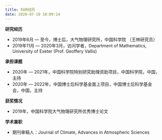 ```yaml
---
title: 科研经历
date: 2020-07-10 18:09:14
---
```


**研究经历**
- 2019年6月 — 至今，博士后，大气物理研究所，中国科学院 （王林研究员）
- 2019年11月 — 2020年3月，访问学者，Department of Mathematics, University of Exeter (Prof. Geoffery Vallis)

**承担课题**
- 2020年 — 2021年，中国科学院特别研究助理资助项目，中国科学院，中国，主持
- 2020年 — 2022年，中国博士后科学基金面上项目，中国博士后科学基金会，中国，主持

**获奖情况**
- 2019年，中国科学院大气物理研究所优秀博士论文

**学术兼职**
- 期刊审稿人：Journal of Climate, Advances in Atmospheric Sciences
